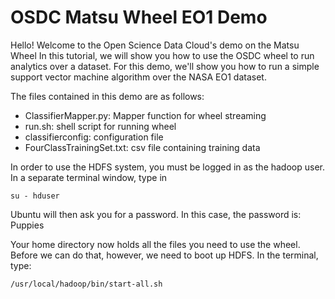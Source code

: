 # OSDC Matsu Wheel EO1 Demo

Hello! Welcome to the Open Science Data Cloud's demo on the Matsu Wheel
In this tutorial, we will show you how to use the OSDC wheel to run 
analytics over a dataset. For this demo, we'll show you how to run a
simple support vector machine algorithm over the NASA EO1 dataset.

The files contained in this demo are as follows:
* ClassifierMapper.py: Mapper function for wheel streaming
* run.sh: shell script for running wheel
* classifierconfig: configuration file
* FourClassTrainingSet.txt: csv file containing training data

In order to use the HDFS system, you must be logged in as the hadoop user. In a separate terminal window, type in
```
su - hduser
```

Ubuntu will then ask you for a password. In this case, the password is: Puppies

Your home directory now holds all the files you need to use the wheel. Before we can do that, however, we need to boot 
up HDFS. In the terminal, type:
```
/usr/local/hadoop/bin/start-all.sh
```

